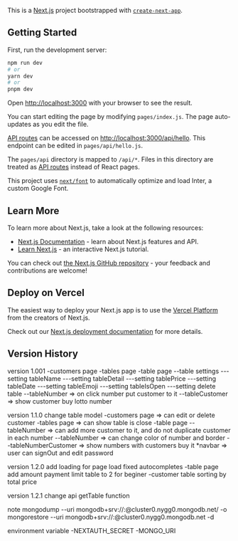 This is a [Next.js](https://nextjs.org/) project bootstrapped with [`create-next-app`](https://github.com/vercel/next.js/tree/canary/packages/create-next-app).

## Getting Started

First, run the development server:

```bash
npm run dev
# or
yarn dev
# or
pnpm dev
```

Open [http://localhost:3000](http://localhost:3000) with your browser to see the result.

You can start editing the page by modifying `pages/index.js`. The page auto-updates as you edit the file.

[API routes](https://nextjs.org/docs/api-routes/introduction) can be accessed on [http://localhost:3000/api/hello](http://localhost:3000/api/hello). This endpoint can be edited in `pages/api/hello.js`.

The `pages/api` directory is mapped to `/api/*`. Files in this directory are treated as [API routes](https://nextjs.org/docs/api-routes/introduction) instead of React pages.

This project uses [`next/font`](https://nextjs.org/docs/basic-features/font-optimization) to automatically optimize and load Inter, a custom Google Font.

## Learn More

To learn more about Next.js, take a look at the following resources:

- [Next.js Documentation](https://nextjs.org/docs) - learn about Next.js features and API.
- [Learn Next.js](https://nextjs.org/learn) - an interactive Next.js tutorial.

You can check out [the Next.js GitHub repository](https://github.com/vercel/next.js/) - your feedback and contributions are welcome!

## Deploy on Vercel

The easiest way to deploy your Next.js app is to use the [Vercel Platform](https://vercel.com/new?utm_medium=default-template&filter=next.js&utm_source=create-next-app&utm_campaign=create-next-app-readme) from the creators of Next.js.

Check out our [Next.js deployment documentation](https://nextjs.org/docs/deployment) for more details.

## Version History
version 1.001
-customers page
-tables page
-table page
--table settings
---setting tableName
---setting tableDetail
---setting tablePrice
---setting tableDate
---setting tableEmoji
---setting tableIsOpen
---setting delete table
--tableNumber => on click number put customer to it
--tableCustomer => show customer buy lotto number

version 1.1.0
change table model 
-customers page => can edit or delete customer
-tables page => can show table is close
-table page
--tableNumber => can add more customer to it, and do not duplicate customer in each number
--tableNumber => can change color of number and border
--tableNumberCustomer => show numbers with customers buy it
*navbar => user can signOut and edit password

version 1.2.0
add loading for page load
fixed autocompletes
-table page add amount payment
limit table to 2 for beginer
-customer table sorting by total price

version 1.2.1
change api getTable function 

note
mongodump --uri mongodb+srv://<User>:<Password>@cluster0.nygg0.mongodb.net/<Database> -o <Path>
mongorestore --uri mongodb+srv://<User>:<Password>@cluster0.nygg0.mongodb.net -d <new Database> <Path>
  
environment variable
  -NEXTAUTH_SECRET
  -MONGO_URI
